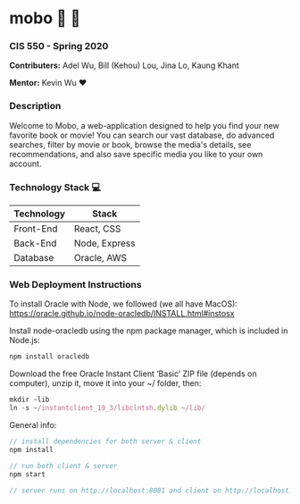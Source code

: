 
# mobo :movie_camera: :orange_book:
### CIS 550 - Spring 2020
**Contributers:** Adel Wu, Bill (Kehou) Lou, Jina Lo, Kaung Khant

**Mentor:** Kevin Wu :heart:

### Description
Welcome to Mobo, a web-application designed to help you find your new favorite book or movie! You can search our vast database, do advanced searches, filter by movie or book, browse the media's details, see recommendations, and also save specific media you like to your own account.

### Technology Stack :computer:
| Technology     | Stack              |
|----------------|--------------------|
| Front-End      | React, CSS  |
| Back-End       | Node, Express      |
| Database       | Oracle, AWS    |

### Web Deployment Instructions
To install Oracle with Node, we followed (we all have MacOS): https://oracle.github.io/node-oracledb/INSTALL.html#instosx 

Install node-oracledb using the npm package manager, which is included in Node.js:
```javascript
npm install oracledb
```
Download the free Oracle Instant Client ‘Basic’ ZIP file (depends on computer), unzip it, move it into your ~/ folder, then:
```javascript
mkdir ~lib
ln -s ~/instantclient_19_3/libclntsh.dylib ~/lib/
```

General info:
```javascript
// install dependencies for both server & client
npm install 

// run both client & server
npm start

// server runs on http://localhost:8081 and client on http://localhost:3000
```
